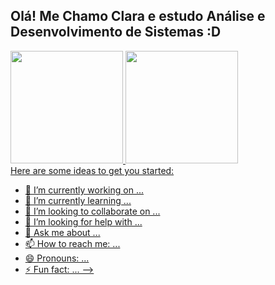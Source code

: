 ## Olá! Me Chamo Clara e estudo Análise e Desenvolvimento de Sistemas :D

<div>
<a href="https://github.com/Clara Leticia">
<img height="180em" src="https://github-readme-stats.vercel.app/api/top-langs/?username=Clara Leticia&layout=compact&langs_count=7&theme=dracula"/>
<img height="180em" src="https://github-readme-stats.vercel.app/api?username=Clara Leticia&show_icons=true&theme=dracula&include_all_commits=true&count_private=true"/>
</div>
Here are some ideas to get you started:

- 🔭 I’m currently working on ...
- 🌱 I’m currently learning ...
- 👯 I’m looking to collaborate on ...
- 🤔 I’m looking for help with ...
- 💬 Ask me about ...
- 📫 How to reach me: ...
- 😄 Pronouns: ...
- ⚡ Fun fact: ...
-->

